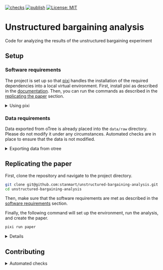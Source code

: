 [![checks](https://github.com/stanmart/unstructured-bargaining-analysis/actions/workflows/ci.yml/badge.svg)](https://github.com/stanmart/unstructured-bargaining-analysis/actions/workflows/ci.yml)
[![publish](https://github.com/stanmart/unstructured-bargaining-analysis/actions/workflows/publish.yml/badge.svg)](https://github.com/stanmart/unstructured-bargaining-analysis/actions/workflows/publish.yml)
[![License: MIT](https://img.shields.io/badge/license-MIT-blue)](https://opensource.org/licenses/MIT)

# Unstructured bargaining analysis
Code for analyzing the results of the unstructured bargaining experiment

## Setup

### Software requirements

The project is set up so that [pixi](https://pixi.sh/latest/) handles the installation of the required dependencies into a local virtual environment. First, install pixi as described in the [documentation](https://pixi.sh/latest/#installation). Then, you can run the commands as described in the [replicating the paper](#replicating-the-paper) section.

<details>
<summary>Using pixi</summary>
With pixi installed, you have three main commands at your disposal:

 - `pixi run [TASK]` runs the pixi task `[TASK]`. For a list of available tasks, run `pixi task list`.
 - `pixi run [COMMAND]` runs the command `[COMMAND]` in the pixi environment. For example, `pixi run python` starts a Python shell in the pixi environment.
 - `pixi shell` starts a shell in the pixi environment. It is analogous to `conda activate`. Note, that there is no need to activate the environment before using the `run` command. Also, there is no `deactivate` command. To exit the shell, simply type `exit`.

All of these commands take care of setting up the virtual environment and installing the required dependencies. If you want to add a new dependency, simply run `pixi add [PACKAGE]=[VERSION]`. It will then be added to the `pixi.toml` file and installed in the virtual environment.

Pixi also uses a lockfile. This lockfile is updated automatically when you add a new dependency. If you want to update the lockfile manually, you can delete the `pixi.lock` file and run `pixi install` to recreate it. The lockfile should normally be committed to the repository to make sure that everyone uses the same versions of the dependencies.
</details>

### Data requirements

Data exported from oTree is already placed into the `data/raw` directory. Please do not modify it under any circumstances. Automated checks are in place to ensure that the data is not modified.

<details>
<summary>Exporting data from otree</summary>
The data in the `data/raw` directory is exported from the otree admin interface. The following steps describe how it can be obtained.
First, navigate to the `Data` tab in the otree admin interface and export the following files to the indicated location. Always chose the plain format.

 - All apps → `data/raw/wide_data.csv`
 - Per-app: live_bargaining (custom_export) → `data/raw/live_data.csv`
 - Per app: introduction → `data/raw/intro_data.csv`
 - Per-app: live_bargaining → `data/raw/bargaining_data.csv`
 - Per-app: survey → `data/raw/survey_data.csv`
 - Per-app: sliders: → `data/raw/slider_data.csv`
 - Chat logs → `data/raw/chat_data.csv`
 - Page times → `data/raw/page_time_data.csv`

Then, use `pixi run anonymize` to create `data/raw/survey_data_nonpersonal.csv`, and the anonymezed survey data `data/raw/survey_data_personal.csv` (note that the columns are individually reshuffled in the latter file, therefore it is only suitable for single-variable desciptives). Make sure to remove the original survey data file after this step.

Checksums for the raw data are stored in the `RAW_DATA_CHECKSUMS` repository variable.
</details>

## Replicating the paper

First, clone the repository and navigate to the project directory.

```bash
git clone git@github.com:stanmart/unstructured-bargaining-analysis.git
cd unstructured-bargaining-analysis
```

Then, make sure that the software requirements are met as described in the [software requirements](#software-requirements) section.

Finally, the following command will set up the environment, run the analysis, and create the paper.

```bash
pixi run paper
```


<details>

Other `pixi` commands are also available. E.g.:

 - To create the collected datasets in `data/clean_collected`, run: `pixi run create-datasets`
 - To rerun the power analysis at `src/power_analysis/power.ipynb`, run `pixi run power-analysis`
 - To create a chart of the analysis steps at `build-graphs/filegraph.svg`, run `pixi run filegraph` (or similar commands for the `dag` or the `rulegraph`)

</details>


## Contributing

<details>
<summary>Automated checks</summary>

The project is set up with GitHub Actions to run automated checks on every push and pull request to the main branch. The checks include:
 - `ruff check` for Python code style
 - `ruff format` for Python code formatting
 - `codespell` for spell checking
 - `pyright` for static type checking
 - Data integrity checks for the raw data based on the `RAW_DATA_CHECKSUMS` repository variable

These checks can also be run locally using `pixi`. Simply run `pixi run checks` to run all checks. If you only want to run a specific check, you can do so by running `pixi run [CHECK]`, where `[CHECK]` is one of `lint`, `format`, `spellcheck`, `typecheck` or `data-check`.

Alternatively, `ruff` and `codespell` checks can also be installed as pre-commit hooks. First, install [`pre-commit`](https://pre-commit.com/#install), e.g. using `pipx`:

```bash
pipx install pre-commit
```

Then, you can install the hooks by running
```bash
pre-commit install
```
After this, the checks will be performed automatically before every commit.

</details>

